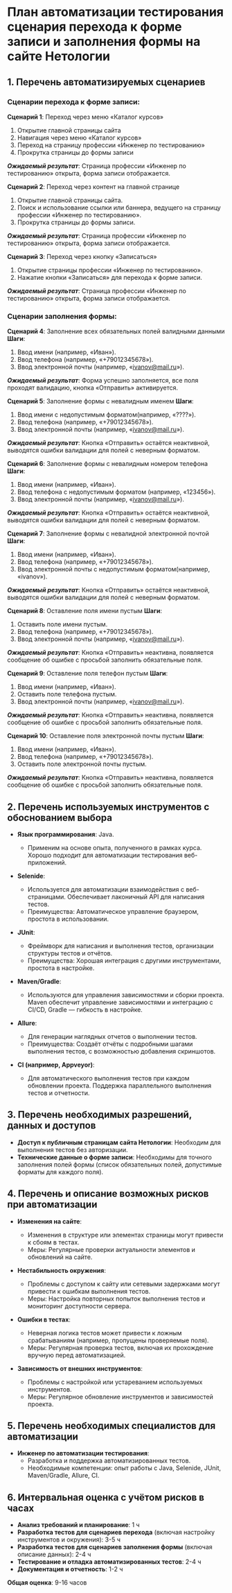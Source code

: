 # План автоматизации тестирования сценария перехода к форме записи и заполнения формы на сайте Нетологии

## 1. Перечень автоматизируемых сценариев

### Сценарии перехода к форме записи:

**Сценарий 1**: Переход через меню «Каталог курсов»
1. Открытие главной страницы сайта
2. Навигация через меню «Каталог курсов»
3. Переход на страницу профессии «Инженер по тестированию»
4. Прокрутка страницы до формы записи
   
_**Ожидаемый результат**_: Страница профессии «Инженер по тестированию» открыта, форма записи отображается.

**Сценарий 2**: Переход через контент на главной странице
1. Открытие главной страницы сайта.
2. Поиск и использование ссылки или баннера, ведущего на страницу профессии «Инженер по тестированию».
3. Прокрутка страницы до формы записи.
   
_**Ожидаемый результат**_: Страница профессии «Инженер по тестированию» открыта, форма записи отображается.

**Сценарий 3**: Переход через кнопку «Записаться»
1. Открытие страницы профессии «Инженер по тестированию».
2. Нажатие кнопки «Записаться» для перехода к форме записи.

_**Ожидаемый результат**_: Страница профессии «Инженер по тестированию» открыта, форма записи отображается.

### Сценарии заполнения формы:

**Сценарий 4**: Заполнение всех обязательных полей валидными данными
**Шаги**:
1. Ввод имени (например, «Иван»).
2. Ввод телефона (например, «+79012345678»).
4. Ввод электронной почты (например, «ivanov@mail.ru»).

_**Ожидаемый результат**_: Форма успешно заполняется, все поля проходят валидацию, кнопка «Отправить» активируется.

  **Сценарий 5**: Заполнение формы с невалидным именем
**Шаги**:
1. Ввод имени с недопустимым форматом(например, «????»).
2. Ввод телефона (например, «+79012345678»).     
3. Ввод электронной почты (например, «ivanov@mail.ru»).

_**Ожидаемый результат**_: Кнопка «Отправить» остаётся неактивной, выводятся ошибки валидации для полей с неверным форматом.

 **Сценарий 6**: Заполнение формы с невалидным номером телефона
**Шаги**:
1. Ввод имени (например, «Иван»).
2. Ввод телефона с недопустимым форматом (например, «123456»).
3. Ввод электронной почты (например, «ivanov@mail.ru»).

_**Ожидаемый результат**_: Кнопка «Отправить» остаётся неактивной, выводятся ошибки валидации для полей с неверным форматом.

 **Сценарий 7**: Заполнение формы с невалидной электронной почтой
**Шаги**:
1. Ввод имени (например, «Иван»).
2. Ввод телефона (например, «+79012345678»). 
3. Ввод электронной почты с недопустимым форматом(например, «ivanov»).

_**Ожидаемый результат**_: Кнопка «Отправить» остаётся неактивной, выводятся ошибки валидации для полей с неверным форматом.

**Сценарий 8**: Оставление поля имени пустым
**Шаги**:
1. Оставить поле имени пустым.
2. Ввод телефона (например, «+79012345678»).  
3. Ввод электронной почты (например, «ivanov@mail.ru»).

_**Ожидаемый результат**_: Кнопка «Отправить» неактивна, появляется сообщение об ошибке с просьбой заполнить обязательные поля.

**Сценарий 9**: Оставление поля телефон пустым
**Шаги**:
1. Ввод имени (например, «Иван»).
2. Оставить поле телефона пустым.
3. Ввод электронной почты (например, «ivanov@mail.ru»).

_**Ожидаемый результат**_: Кнопка «Отправить» неактивна, появляется сообщение об ошибке с просьбой заполнить обязательные поля.

**Сценарий 10**: Оставление поля электронной почты пустым
**Шаги**:
1. Ввод имени (например, «Иван»).
2. Ввод телефона (например, «+79012345678»).  
3. Оставить поле электронной почты пустым.

_**Ожидаемый результат**_: Кнопка «Отправить» неактивна, появляется сообщение об ошибке с просьбой заполнить обязательные поля.

## 2. Перечень используемых инструментов с обоснованием выбора
- **Язык программирования**: Java.
    - Применим на основе опыта, полученного в рамках курса. Хорошо подходит для автоматизации тестирования веб-приложений.

- **Selenide**:
  - Используется для автоматизации взаимодействия с веб-страницами. Обеспечивает лаконичный API для написания тестов.
  - Преимущества: Автоматическое управление браузером, простота в использовании.

- **JUnit**:
  - Фреймворк для написания и выполнения тестов, организации структуры тестов и отчётов.
  - Преимущества: Хорошая интеграция с другими инструментами, простота в настройке.

- **Maven/Gradle**:
  - Используются для управления зависимостями и сборки проекта. Maven обеспечит управление зависимостями и интеграцию с CI/CD, Gradle — гибкость в настройке.

- **Allure**:
  - Для генерации наглядных отчетов о выполнении тестов.
  - Преимущества: Создаёт отчёты с подробными шагами выполнения тестов, с возможностью добавления скриншотов.

- **CI (например, Appveyor)**:
  - Для автоматического выполнения тестов при каждом обновлении проекта. Поддержка параллельного выполнения тестов и отчетности.

## 3. Перечень необходимых разрешений, данных и доступов

- **Доступ к публичным страницам сайта Нетологии**: Необходим для выполнения тестов без авторизации.
- **Технические данные о форме записи**: Необходимы для точного заполнения полей формы (список обязательных полей, допустимые форматы для каждого поля).

## 4. Перечень и описание возможных рисков при автоматизации

- **Изменения на сайте**:
  - Изменения в структуре или элементах страницы могут привести к сбоям в тестах.
  - Меры: Регулярные проверки актуальности элементов и обновлений на сайте.

- **Нестабильность окружения**:
  - Проблемы с доступом к сайту или сетевыми задержками могут привести к ошибкам выполнения тестов.
  - Меры: Настройка повторных попыток выполнения тестов и мониторинг доступности сервера.

- **Ошибки в тестах**:
  - Неверная логика тестов может привести к ложным срабатываниям (например, пропущены проверяемые поля).
  - Меры: Регулярная проверка тестов, включая их прохождение вручную перед автоматизацией.

- **Зависимость от внешних инструментов**:
  - Проблемы с настройкой или устареванием используемых инструментов.
  - Меры: Регулярное обновление инструментов и зависимостей проекта.

## 5. Перечень необходимых специалистов для автоматизации

- **Инженер по автоматизации тестирования**:
  - Разработка и поддержка автоматизированных тестов.
  - Необходимые компетенции: опыт работы с Java, Selenide, JUnit, Maven/Gradle, Allure, CI.

## 6. Интервальная оценка с учётом рисков в часах

- **Анализ требований и планирование**: 1 ч
- **Разработка тестов для сценариев перехода** (включая настройку инструментов и окружения): 3-5 ч
- **Разработка тестов для сценариев заполнения формы** (включая описание данных): 2-4 ч
- **Тестирование и отладка автоматизированных тестов**: 2-4 ч
- **Документация и отчетность**: 1-2 ч

**Общая оценка**: 9-16 часов

